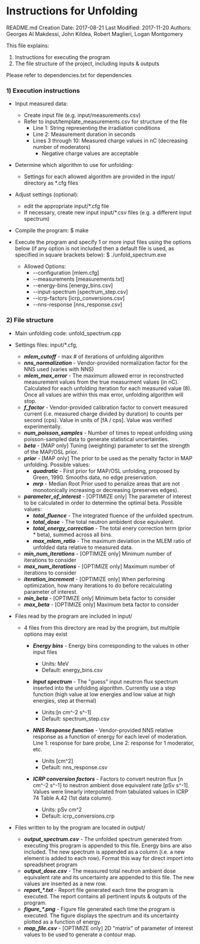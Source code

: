 # **Instructions for Unfolding** #
README.md
Creation Date:  2017-08-21
Last Modified:  2017-11-20
Authors: Georges Al Makdessi, John Kildea, Robert Maglieri, Logan Montgomery

This file explains:
1) Instructions for executing the program
2) The file structure of the project, including inputs & outputs

Please refer to dependencies.txt for dependencies


### 1) Execution instructions ###
* Input measured data:
    * Create input file (e.g. input/measurements.csv)
    * Refer to input/template_measurements.csv for structure of the file
        * Line 1: String representing the irradiation conditions
        * Line 2: Measurement duration in seconds
        * Lines 3 through 10: Measured charge values in nC (decreasing number of moderators)
            * Negative charge values are acceptable

* Determine which algorithm to use for unfolding:
    * Settings for each allowed algorithm are provided in the input/ directory as \*.cfg files

* Adjust settings (optional):
    * edit the appropriate input/\*.cfg file
    * If necessary, create new input input/\*.csv files (e.g. a different input spectrum)

* Compile the program:
    $ make

* Execute the program and specify 1 or more input files using the options below (if any option is not
  included then a default file is used, as specified in square brackets below):
    $ ./unfold_spectrum.exe
    * Allowed Options:
        * --configuration [mlem.cfg]
        * --measurements [measurements.txt]
        * --energy-bins [energy_bins.csv]
        * --input-spectrum [spectrum_step.csv]
        * --icrp-factors [icrp_conversions.csv]
        * --nns-response [nns_response.csv]


### 2) File structure ###
* Main unfolding code: unfold_spectrum.cpp

* Settings files: input/\*.cfg, 
    * ***mlem_cutoff*** - max # of iterations of unfolding algorithm
    * ***nns_normalization*** - Vendor-provided normalization factor for the NNS used (varies with NNS)
    * ***mlem_max_error*** - The maximum allowed error in reconstructed measurement values from the true measurment values (in nC). Calculated for each unfolding iteration for each measured value (8). Once all values are within this max error, unfolding algorithm will stop.
    * ***f_factor*** - Vendor-provided calibration factor to convert measured current (i.e. measured charge divided by duration) to counts per second (cps). Value in units of [fA / cps]. Value was verified experimentally.
    * ***num_poisson_samples*** - Number of times to repeat unfolding using poisson-sampled data to generate statistical uncertainties.
    * ***beta*** - [MAP only] Tuning (weighting) parameter to set the strength of the MAP/OSL prior.
    * ***prior*** - [MAP only] The prior to be used as the penalty factor in MAP unfolding. Possible values:
        * ***quadratic*** - First prior for MAP/OSL unfolding, proposed by Green, 1990. Smooths data, no edge preservation.
        * ***mrp*** - Median Root Prior used to penalize areas that are not monotonically increasing or decreasing (preserves edges).
    * ***parameter_of_interest*** - [OPTIMIZE only] The parameter of interest to be calculated in order to determine the optimal beta. Possible values:
        * ***total_fluence*** - The integrated fluence of the unfolded spectrum.
        * ***total_dose*** - The total neutron ambident dose equivalent.
        * ***total_energy_correction*** - The total enery correction term (prior \* beta), summed across all bins.
        * ***max_mlem_ratio*** - The maximum deviation in the MLEM ratio of unfolded data relative to measured data.
    * ***min_num_iterations*** - [OPTIMIZE only] Minimum number of iterations to consider
    * ***max_num_iterations*** - [OPTIMIZE only] Maximum number of iterations to consider
    * ***iteration_increment*** - [OPTIMIZE only] When performing optimization, how many iterations to do before recalculating parameter of interest.
    * ***min_beta*** - [OPTIMIZE only] Minimum beta factor to consider
    * ***max_beta*** - [OPTIMIZE only] Maximum beta factor to consider

* Files read by the program are included in input/
    * 4 files from this directory are read by the program, but multiple options may exist
        * ***Energy bins*** - Energy bins corresponding to the values in other input files 
            * Units: MeV
            * Default: energy_bins.csv 

        * ***Input spectrum*** - The "guess" input neutron flux spectrum inserted into the unfolding algorithm. Currently use a step function (high value at low energies and low value at high energies, step at thermal)
            * Units:[n cm^-2 s^-1]
            * Default: spectrum_step.csv

        * ***NNS Response function*** - Vendor-provided NNS relative response as a function of energy for each level of moderation. Line 1: response for bare probe, Line 2: response for 1 moderator, etc. 
            * Units [cm^2]
            * Default: nns_response.csv

        * ***ICRP conversion factors*** - Factors to convert neutron flux [n cm^-2 s^-1] to neutron ambient dose equivalent rate [pSv s^-1]. Values were linearly interpolated from tabulated values in ICRP 74 Table A.42 (1st data column).
            * Units: pSv cm^2
            * Default: icrp_conversions.crp

* Files written to by the program are located in output/
    * ***output_spectrum.csv*** - The unfolded spectrum generated from executing this program is appended to this file. Energy bins are also included. The new spectrum is appended as a column (i.e. a new element is added to each row). Format this way for direct import into spreadsheet program
    * ***output_dose.csv*** - The measured total neutron ambient dose equivalent rate and its uncertainty are appended to this file. The new values are inserted as a new row.
    * ***report_\*.txt*** - Report file generated each time the program is executed. The report contains all pertinent inputs & outputs of the program.
    * ***figure_\*.png*** - Figure file generated each time the program is executed. The figure displays the spectrum and its uncertainty plotted as a function of energy.
    * ***map_file.csv*** - [OPTIMIZE only] 2D "matrix" of parameter of interest values to be used to generate a contour map.


